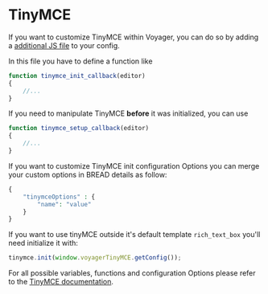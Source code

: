 # TinyMCE

If you want to customize TinyMCE within Voyager, you can do so by adding a [additional JS file](https://github.com/delphinpro/voyager-ru-docs/tree/22dd01ba25791a4ddaf9fd7e8365f20e49468ee7/bread/formfields/additional-css-js.md) to your config.

In this file you have to define a function like

```javascript
function tinymce_init_callback(editor)
{
    //...
}
```

If you need to manipulate TinyMCE **before** it was initialized, you can use

```javascript
function tinymce_setup_callback(editor)
{
    //...
}
```

If you want to customize TinyMCE init configuration Options you can merge your custom options in BREAD details as follow:

```php
{
    "tinymceOptions" : {
        "name": "value"
    }
}
```

If you want to use tinyMCE outside it's default template `rich_text_box` you'll need initialize it with:

```javascript
tinymce.init(window.voyagerTinyMCE.getConfig());
```

For all possible variables, functions and configuration Options please refer to the [TinyMCE documentation](https://www.tinymce.com/docs/api/tinymce/tinymce.editor/).

